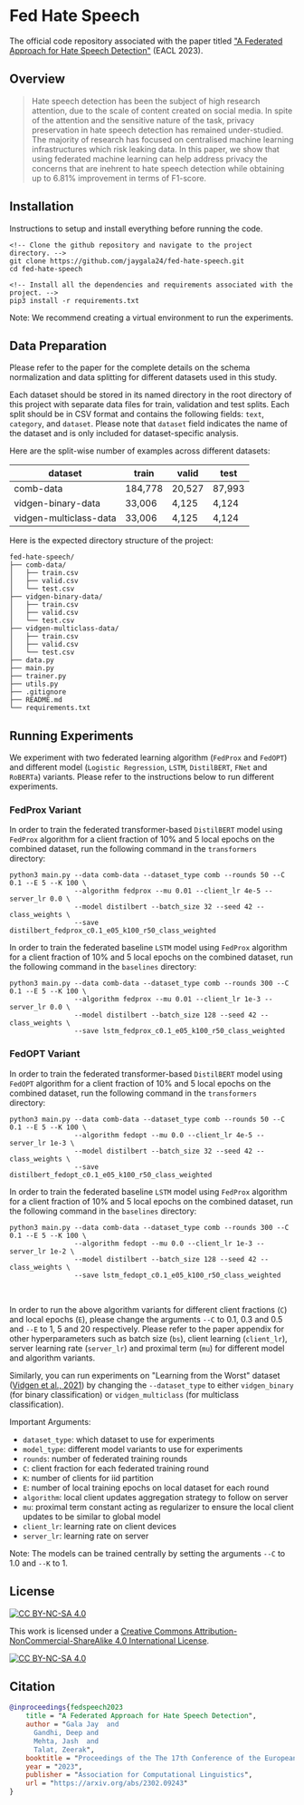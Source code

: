 # Fed Hate Speech

The official code repository associated with the paper titled ["A Federated Approach for Hate Speech Detection"](https://arxiv.org/abs/2302.09243) (EACL 2023).

## Overview

> Hate speech detection has been the subject of high research attention, due to the scale of content created on social media. In spite of the attention and the sensitive nature of the task, privacy preservation in hate speech detection has remained under-studied. The majority of research has focused on centralised machine learning infrastructures which risk leaking data. In this paper, we show that using federated machine learning can help address privacy the concerns that are inehrent to hate speech detection while obtaining up to 6.81% improvement in terms of F1-score.

## Installation

Instructions to setup and install everything before running the code.

```
<!-- Clone the github repository and navigate to the project directory. -->
git clone https://github.com/jaygala24/fed-hate-speech.git
cd fed-hate-speech

<!-- Install all the dependencies and requirements associated with the project. -->
pip3 install -r requirements.txt
```

Note: We recommend creating a virtual environment to run the experiments.


## Data Preparation

Please refer to the paper for the complete details on the schema normalization and data splitting for different datasets used in this study.

Each dataset should be stored in its named directory in the root directory of this project with separate data files for train, validation and test splits. Each split should be in CSV format and contains the following fields: `text`, `category`, and `dataset`. Please note that `dataset` field indicates the name of the dataset and is only included for dataset-specific analysis.

Here are the split-wise number of examples across different datasets:

| dataset                | train   | valid  | test   |
|------------------------|---------|--------|--------|
| comb-data              | 184,778 | 20,527 | 87,993 |
| vidgen-binary-data     | 33,006  | 4,125  | 4,124  |
| vidgen-multiclass-data | 33,006  | 4,125  | 4,124  |

Here is the expected directory structure of the project:
```
fed-hate-speech/
├── comb-data/
│   ├── train.csv
│   ├── valid.csv
│   └── test.csv
├── vidgen-binary-data/
│   ├── train.csv
│   ├── valid.csv
│   └── test.csv
├── vidgen-multiclass-data/
│   ├── train.csv
│   ├── valid.csv
│   └── test.csv
├── data.py
├── main.py
├── trainer.py
├── utils.py
├── .gitignore
├── README.md
└── requirements.txt
```

## Running Experiments

We experiment with two federated learning algorithm (`FedProx` and `FedOPT`) and different model (`Logistic Regression`, `LSTM`, `DistilBERT`, `FNet` and `RoBERTa`) variants. Please refer to the instructions below to run different experiments.

### FedProx Variant

In order to train the federated transformer-based `DistilBERT` model using `FedProx` algorithm for a client fraction of 10% and 5 local epochs on the combined dataset, run the following command in the `transformers` directory:

```
python3 main.py --data comb-data --dataset_type comb --rounds 50 --C 0.1 --E 5 --K 100 \
                --algorithm fedprox --mu 0.01 --client_lr 4e-5 --server_lr 0.0 \
                --model distilbert --batch_size 32 --seed 42 --class_weights \
                --save distilbert_fedprox_c0.1_e05_k100_r50_class_weighted
```

In order to train the federated baseline `LSTM` model using `FedProx` algorithm for a client fraction of 10% and 5 local epochs on the combined dataset, run the following command in the `baselines` directory:

```
python3 main.py --data comb-data --dataset_type comb --rounds 300 --C 0.1 --E 5 --K 100 \
                --algorithm fedprox --mu 0.01 --client_lr 1e-3 --server_lr 0.0 \
                --model distilbert --batch_size 128 --seed 42 --class_weights \
                --save lstm_fedprox_c0.1_e05_k100_r50_class_weighted
```

### FedOPT Variant 

In order to train the federated transformer-based `DistilBERT` model using `FedOPT` algorithm for a client fraction of 10% and 5 local epochs on the combined dataset, run the following command in the `transformers` directory:

```
python3 main.py --data comb-data --dataset_type comb --rounds 50 --C 0.1 --E 5 --K 100 \
                --algorithm fedopt --mu 0.0 --client_lr 4e-5 --server_lr 1e-3 \
                --model distilbert --batch_size 32 --seed 42 --class_weights \
                --save distilbert_fedopt_c0.1_e05_k100_r50_class_weighted
```

In order to train the federated baseline `LSTM` model using `FedProx` algorithm for a client fraction of 10% and 5 local epochs on the combined dataset, run the following command in the `baselines` directory:

```
python3 main.py --data comb-data --dataset_type comb --rounds 300 --C 0.1 --E 5 --K 100 \
                --algorithm fedopt --mu 0.0 --client_lr 1e-3 --server_lr 1e-2 \
                --model distilbert --batch_size 128 --seed 42 --class_weights \
                --save lstm_fedopt_c0.1_e05_k100_r50_class_weighted
```

<br>

In order to run the above algorithm variants for different client fractions (`C`) and local epochs (`E`), please change the arguments `--C` to 0.1, 0.3 and 0.5 and `--E` to 1, 5 and 20 respectively. Please refer to the paper appendix for other hyperparameters such as batch size (`bs`), client learning (`client_lr`), server learning rate (`server_lr`) and proximal term (`mu`) for different model and algorithm variants.

Similarly, you can run experiments on "Learning from the Worst" dataset ([Vidgen et al., 2021](https://aclanthology.org/2021.acl-long.132)) by changing the `--dataset_type` to either `vidgen_binary` (for binary classification) or `vidgen_multiclass` (for multiclass classification).

Important Arguments:
- `dataset_type`: which dataset to use for experiments
- `model_type`: different model variants to use for experiments
- `rounds`: number of federated training rounds
- `C`: client fraction for each federated training round
- `K`: number of clients for iid partition
- `E`: number of local training epochs on local dataset for each round
- `algorithm`: local client updates aggregation strategy to follow on server
- `mu`: proximal term constant acting as regularizer to ensure the local client updates to be similar to global model
- `client_lr`: learning rate on client devices
- `server_lr`: learning rate on server

Note: The models can be trained centrally by setting the arguments `--C` to 1.0 and `--K` to 1.


## License

[![CC BY-NC-SA 4.0][cc-by-nc-sa-shield]][cc-by-nc-sa]

This work is licensed under a
[Creative Commons Attribution-NonCommercial-ShareAlike 4.0 International License][cc-by-nc-sa].

[![CC BY-NC-SA 4.0][cc-by-nc-sa-image]][cc-by-nc-sa]

[cc-by-nc-sa]: http://creativecommons.org/licenses/by-nc-sa/4.0/
[cc-by-nc-sa-image]: https://licensebuttons.net/l/by-nc-sa/4.0/88x31.png
[cc-by-nc-sa-shield]: https://img.shields.io/badge/License-CC%20BY--NC--SA%204.0-lightgrey.svg

 ## Citation

```bibtex
@inproceedings{fedspeech2023
    title = "A Federated Approach for Hate Speech Detection",
    author = "Gala Jay  and
      Gandhi, Deep and
      Mehta, Jash  and
      Talat, Zeerak",
    booktitle = "Proceedings of the The 17th Conference of the European Chapter of the Association for Computational Linguistics",
    year = "2023",
    publisher = "Association for Computational Linguistics",
    url = "https://arxiv.org/abs/2302.09243"
}
```
